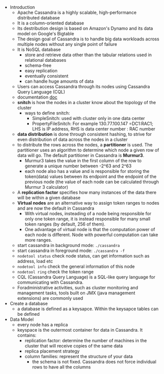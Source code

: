 - Introduction
  - Apache Cassandra is a highly scalable, high-performance distributed database
  - It is a column-oriented database
  - Its destribution design is based on Amazon's Dynamo and its data model on Google's Bigtable
  - The design goal of Cassandra is to handle big data workloads across multiple nodes without any single point of failure
  - It is NoSQL database
    - store and retrieve data other than the tabular relations used in relational databases
    - schema-free
    - easy replication
    - eventually consistent
    - can handle huge amounts of data
  - Users can access Cassandra through its nodes using Cassandra Query Language (CQL)
  - documentation [doc](https://docs.datastax.com/en/archived/cassandra/3.0/index.html)
  - **snitch** is how the nodes in a cluster know about the topology of the cluster
    - ways to define snitch:
      - SimpleSnitch: used with cluster only in one data center
      - PropertyFileSnitch: For example 130.77.100.147 =DC1:RAC1; LHS is IP address, RHS is data center number : RAC number
   - **data distribution** is done through consistent hashing, to strive for even distribution of data across the nodes in a cluster
    - to distribute the rows across the nodes, a **partitioner** is used. The partitioner uses an algorithm to determine which node a given row of data will go. The default partitioner in Cassandra is **Murmur3**.
      - Murmur3 takes the value in the first column of the row to generate a unique number between -2^63 and 2^63
      - each node also has a value and is responsible for storing the token(data) values between its endpoint and the endpoint of the previous node (the value of each node can be calculated through Murmur 3 calculator)
  - A **replication factor** specifies how many instances of the data there will be within a given database
  - **Virtual nodes** are an alternative way to assign token ranges to nodes and are now the default in Cassandra
    - With virtual nodes, insteading of a node being responsible for only one token range, it is instead responsible for many small token ranges (by default, 256 of them). 
    - One advantage of virtual node is that the computation power of each node is different. Node with powerful computation can take more ranges.
  - start cassandra in background mode: ```./cassandra```
  - start cassandra in foreground mode: ```./cassandra -f```
  - ```nodetool status``` check node status, can get information such as address, load etc
  - ```nodetool info``` check the general information of this node
  - ```nodetool ring``` check the token range
  - CQL (Cassandra Query Language) is a SQL-like query language for communicating with Cassandra.
  - Foradministrative activities, such as cluster monitoring and management tasks, tools built on JMX (java management extensions) are commonly used
- Create a database
  - a database is defined as a keysapce. Within the keysapce tables can be defined
- Data Model
  - every node has a replica
  - keyspace is the outermost container for data in Cassandra. It contains:
    - replication factor: determine the number of machines in the cluster that will receive copies of the same data
    - replica placement strategy
    - column families: represent the structure of your data
      - the schema is not fixed. Cassandra does not force individual rows to have all the columns

